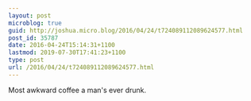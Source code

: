 ```yaml
---
layout: post
microblog: true
guid: http://joshua.micro.blog/2016/04/24/t724089112089624577.html
post_id: 35787
date: 2016-04-24T15:14:31+1100
lastmod: 2019-07-30T17:41:23+1100
type: post
url: /2016/04/24/t724089112089624577.html
---
```

Most awkward coffee a man's ever drunk.
